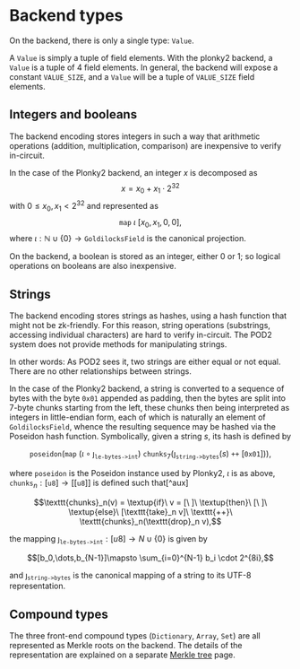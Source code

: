 # Backend types

On the backend, there is only a single type: `Value`.

A `Value` is simply a tuple of field elements.  With the plonky2 backend, a `Value` is a tuple of 4 field elements.  In general, the backend will expose a constant `VALUE_SIZE`, and a `Value` will be a tuple of `VALUE_SIZE` field elements.

## Integers and booleans

The backend encoding stores integers in such a way that arithmetic operations (addition, multiplication, comparison) are inexpensive to verify in-circuit.

In the case of the Plonky2 backend, an integer $x$ is decomposed as
$$x = x_0 + x_1 \cdot 2^{32}$$
with $0 \leq x_0, x_1 < 2^{32}$ and represented as
$$\texttt{map}\ \iota\ [x_0, x_1, 0, 0],$$
where $\iota:\mathbb{N}\cup\{0\}\rightarrow\texttt{GoldilocksField}$ is the canonical projection.

On the backend, a boolean is stored as an integer, either 0 or 1; so logical operations on booleans are also inexpensive.

## Strings

The backend encoding stores strings as hashes, using a hash function that might not be zk-friendly.  For this reason, string operations (substrings, accessing individual characters) are hard to verify in-circuit.  The POD2 system does not provide methods for manipulating strings.

In other words: As POD2 sees it, two strings are either equal or not equal.  There are no other relationships between strings.

In the case of the Plonky2 backend, a string is converted to a sequence of bytes with the byte `0x01` appended as  padding, then the bytes are split into 7-byte chunks starting from the left, these chunks then being interpreted as integers in little-endian form, each of which is naturally an element of `GoldilocksField`, whence the resulting sequence may be hashed via the Poseidon hash function. Symbolically, given a string $s$, its hash is defined by

$$\texttt{poseidon}(\texttt{map}\ (\iota\circ\jmath_\texttt{le-bytes->int})\ \texttt{chunks}_7(\jmath_\texttt{string->bytes}(s)\ \texttt{++}\ [\texttt{0x01}])),$$

where `poseidon` is the Poseidon instance used by Plonky2, $\iota$ is as above, $\texttt{chunks}_{n}:[\texttt{u8}]\rightarrow [[\texttt{u8}]]$ is defined such that[^aux]

$$\texttt{chunks}_n(v) = \textup{if}\ v = [\ ]\ \textup{then}\ [\ ]\ \textup{else}\ [\texttt{take}_n v]\ \texttt{++}\ \texttt{chunks}_n(\texttt{drop}_n v),$$

the mapping $\jmath_\texttt{le-bytes->int}: [u8] \rightarrow{N}\cup\{0\}$ is given by

$$[b_0,\dots,b_{N-1}]\mapsto \sum_{i=0}^{N-1} b_i \cdot 2^{8i},$$

and $\jmath_\texttt{string->bytes}$ is the canonical mapping of a string to its UTF-8 representation.

## Compound types

The three front-end compound types (`Dictionary`, `Array`, `Set`) are all represented as Merkle roots on the backend.  The details of the representation are explained on a separate [Merkle tree](./merkletree.md) page.